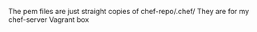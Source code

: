 The pem files are just straight copies of chef-repo/.chef/
They are for my chef-server Vagrant box

 